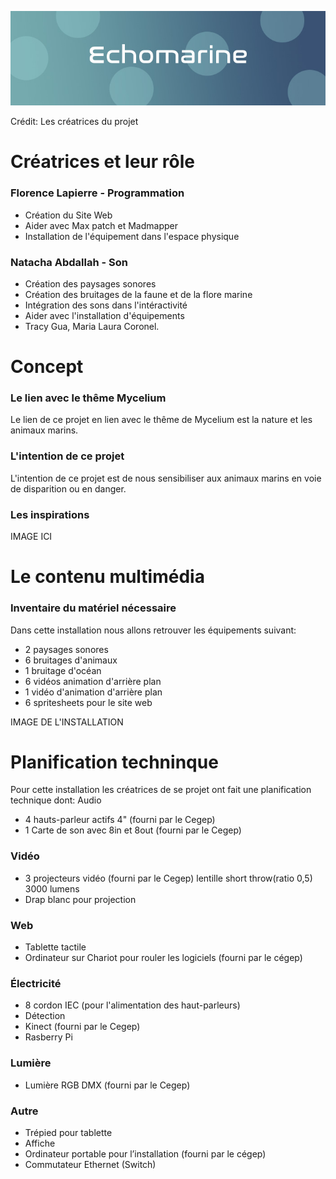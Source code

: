 ![](media/echomarine_banniere_page_projet.jpeg)

Crédit: Les créatrices du projet 

# Créatrices et leur rôle

### Florence Lapierre - Programmation 
- Création du Site Web
- Aider avec Max patch et Madmapper
- Installation de l'équipement dans l'espace physique

### Natacha Abdallah - Son
- Création des paysages sonores
- Création des bruitages de la faune et de la flore marine
- Intégration des sons dans l'intéractivité
- Aider avec l'installation d'équipements
- Tracy Gua, Maria Laura Coronel. 



# Concept 

### Le lien avec le thême Mycelium 
Le lien de ce projet en lien avec le thême de Mycelium est la nature et les animaux marins.

### L'intention de ce projet
L'intention de ce projet est de nous sensibiliser aux animaux marins en voie de disparition ou en danger.

### Les inspirations
IMAGE ICI 



# Le contenu multimédia 

### Inventaire du matériel nécessaire 
Dans cette installation nous allons retrouver les équipements suivant: 
- 2 paysages sonores
- 6 bruitages d'animaux 
- 1 bruitage d'océan 
- 6 vidéos animation d'arrière plan
- 1 vidéo d'animation d'arrière plan
- 6 spritesheets pour le site web

IMAGE DE L'INSTALLATION 

# Planification techninque
Pour cette installation les créatrices de se projet ont fait une planification technique dont: 
Audio

- 4 hauts-parleur actifs 4" (fourni par le Cegep)
- 1 Carte de son avec 8in et 8out (fourni par le Cegep)

### Vidéo

- 3 projecteurs vidéo (fourni par le Cegep) lentille short throw(ratio 0,5) 3000 lumens
- Drap blanc pour projection
 
### Web

- Tablette tactile
- Ordinateur sur Chariot pour rouler les logiciels (fourni par le cégep)
 
### Électricité

- 8 cordon IEC (pour l'alimentation des haut-parleurs)
- Détection
- Kinect (fourni par le Cegep)
- Rasberry Pi

### Lumière

- Lumière RGB DMX (fourni par le Cegep)
 
### Autre

- Trépied pour tablette
- Affiche
- Ordinateur portable pour l’installation (fourni par le cégep)
- Commutateur Ethernet (Switch)
